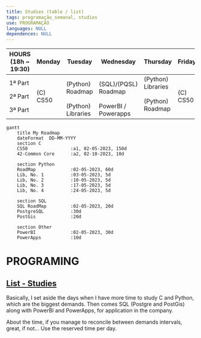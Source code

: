 ```yaml
---
title: Studies (table / list)
tags: programação_semanal, studies
use: PROGRAMAÇÃO
languages: NULL
dependences: NULL
---
```


<table>
    <thead>
        <tr>
            <th>HOURS</br>(18h ~ 19:30)</th>
            <th>Monday</th>
            <th>Tuesday</th>
            <th>Wednesday</th>
            <th>Thursday</th>
            <th>Friday</th>
        </tr>
    </thead>
    <tbody>
        <tr>
            <td>1ª Part</td>
            <td rowspan=3>(C) CS50</td>
            <td rowspan=2>(Python)</br>Roadmap</td>
            <td rowspan=2>(SQL)/(PQSL)</br>Roadmap</td>
            <td>(Python)</br>Libraries</td>
            <td rowspan=3>(C) CS50</td>
        </tr>
        <tr>
            <td>2ª Part</td>
            <td rowspan=2>(Python)</br>Roadmap</td>
        </tr>
        <tr>
            <td>3ª Part</td>
            <td>(Python)</br>Libraries</td>
            <td>PowerBI /</br>Powerapps</td>
        </tr>
    </tbody>
</table>


```mermaid
gantt
	title My Roadmap
    dateFormat  DD-MM-YYYY
    section C
    CS50                :a1, 02-05-2023, 150d
    42-Common Core      :a2, 02-10-2023, 10d

    section Python
    RoadMap             :02-05-2023, 60d
    Lib, No. 1          :03-05-2023, 5d
    Lib, No. 2          :10-05-2023, 5d
    Lib, No. 3          :17-05-2023, 5d
    Lib, No. 4          :24-05-2023, 5d

    section SQL
    SQL RoadMap         :02-05-2023, 20d
    PostgreSQL          :30d
    PostGis             :20d

    section Other
    PowerBI             :02-05-2023, 30d
    PowerApps           :10d
```

# PROGRAMING
## [List - Studies](./README.md)

Basically, I set aside the days when I have more time to study C and Python, which are the biggest demands. Then comes SQL (Postgre and PostGis) along with PowerBI and PowerApps, for application in the company.

About the time, if you manage to reconcile between demands intervals, great, if not... Use the reserved time per day.



